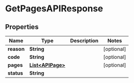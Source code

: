 

# GetPagesAPIResponse


## Properties

| Name | Type | Description | Notes |
|------------ | ------------- | ------------- | -------------|
|**reason** | **String** |  |  [optional] |
|**code** | **String** |  |  [optional] |
|**pages** | [**List&lt;APIPage&gt;**](APIPage.md) |  |  [optional] |
|**status** | **String** |  |  |



